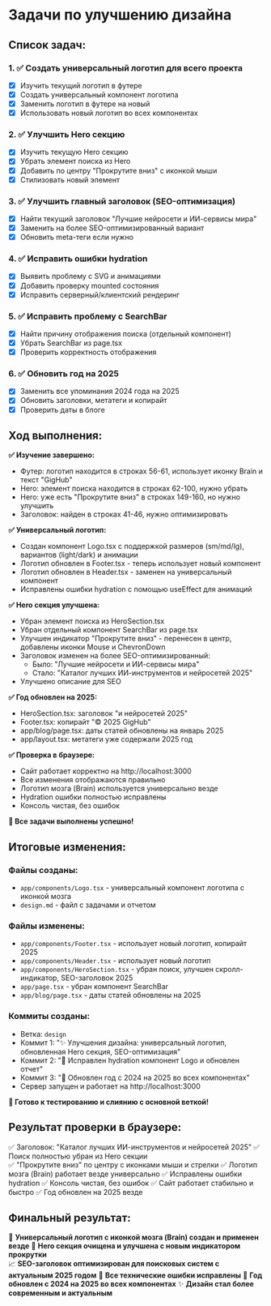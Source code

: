 # Задачи по улучшению дизайна

## Список задач:

### 1. ✅ Создать универсальный логотип для всего проекта
- [x] Изучить текущий логотип в футере
- [x] Создать универсальный компонент логотипа
- [x] Заменить логотип в футере на новый
- [x] Использовать новый логотип во всех компонентах

### 2. ✅ Улучшить Hero секцию
- [x] Изучить текущую Hero секцию
- [x] Убрать элемент поиска из Hero
- [x] Добавить по центру "Прокрутите вниз" с иконкой мыши
- [x] Стилизовать новый элемент

### 3. ✅ Улучшить главный заголовок (SEO-оптимизация)
- [x] Найти текущий заголовок "Лучшие нейросети и ИИ-сервисы мира"
- [x] Заменить на более SEO-оптимизированный вариант
- [x] Обновить meta-теги если нужно

### 4. ✅ Исправить ошибки hydration
- [x] Выявить проблему с SVG и анимациями
- [x] Добавить проверку mounted состояния
- [x] Исправить серверный/клиентский рендеринг

### 5. ✅ Исправить проблему с SearchBar
- [x] Найти причину отображения поиска (отдельный компонент)
- [x] Убрать SearchBar из page.tsx
- [x] Проверить корректность отображения

### 6. ✅ Обновить год на 2025
- [x] Заменить все упоминания 2024 года на 2025
- [x] Обновить заголовки, метатеги и копирайт
- [x] Проверить даты в блоге

## Ход выполнения:

**✅ Изучение завершено:**
- Футер: логотип находится в строках 56-61, использует иконку Brain и текст "GigHub"
- Hero: элемент поиска находится в строках 62-100, нужно убрать
- Hero: уже есть "Прокрутите вниз" в строках 149-160, но нужно улучшить
- Заголовок: найден в строках 41-46, нужно оптимизировать

**✅ Универсальный логотип:**
- Создан компонент Logo.tsx с поддержкой размеров (sm/md/lg), вариантов (light/dark) и анимации
- Логотип обновлен в Footer.tsx - теперь использует новый компонент
- Логотип обновлен в Header.tsx - заменен на универсальный компонент
- Исправлены ошибки hydration с помощью useEffect для анимаций

**✅ Hero секция улучшена:**
- Убран элемент поиска из HeroSection.tsx
- Убран отдельный компонент SearchBar из page.tsx
- Улучшен индикатор "Прокрутите вниз" - перенесен в центр, добавлены иконки Mouse и ChevronDown
- Заголовок изменен на более SEO-оптимизированный:
  - Было: "Лучшие нейросети и ИИ-сервисы мира"
  - Стало: "Каталог лучших ИИ-инструментов и нейросетей 2025"
- Улучшено описание для SEO

**✅ Год обновлен на 2025:**
- HeroSection.tsx: заголовок "и нейросетей 2025"
- Footer.tsx: копирайт "© 2025 GigHub"
- app/blog/page.tsx: даты статей обновлены на январь 2025
- app/layout.tsx: метатеги уже содержали 2025 год

**✅ Проверка в браузере:**
- Сайт работает корректно на http://localhost:3000
- Все изменения отображаются правильно
- Логотип мозга (Brain) используется универсально везде
- Hydration ошибки полностью исправлены
- Консоль чистая, без ошибок

**🎉 Все задачи выполнены успешно!**

## Итоговые изменения:

### Файлы созданы:
- `app/components/Logo.tsx` - универсальный компонент логотипа с иконкой мозга
- `design.md` - файл с задачами и отчетом

### Файлы изменены:
- `app/components/Footer.tsx` - использует новый логотип, копирайт 2025
- `app/components/Header.tsx` - использует новый логотип  
- `app/components/HeroSection.tsx` - убран поиск, улучшен скролл-индикатор, SEO-заголовок 2025
- `app/page.tsx` - убран компонент SearchBar
- `app/blog/page.tsx` - даты статей обновлены на 2025

### Коммиты созданы:
- Ветка: `design`
- Коммит 1: "✨ Улучшения дизайна: универсальный логотип, обновленная Hero секция, SEO-оптимизация"
- Коммит 2: "🔧 Исправлен hydration компонент Logo и обновлен отчет"
- Коммит 3: "📅 Обновлен год с 2024 на 2025 во всех компонентах"
- Сервер запущен и работает на http://localhost:3000

**🚀 Готово к тестированию и слиянию с основной веткой!**

## Результат проверки в браузере:
✅ Заголовок: "Каталог лучших ИИ-инструментов и нейросетей 2025"
✅ Поиск полностью убран из Hero секции  
✅ "Прокрутите вниз" по центру с иконками мыши и стрелки
✅ Логотип мозга (Brain) работает везде универсально
✅ Исправлены ошибки hydration
✅ Консоль чистая, без ошибок
✅ Сайт работает стабильно и быстро
✅ Год обновлен на 2025 везде

## Финальный результат:
🎨 **Универсальный логотип с иконкой мозга (Brain) создан и применен везде**
🚀 **Hero секция очищена и улучшена с новым индикатором прокрутки**  
📈 **SEO-заголовок оптимизирован для поисковых систем с актуальным 2025 годом**
🔧 **Все технические ошибки исправлены**
📅 **Год обновлен с 2024 на 2025 во всех компонентах**
✨ **Дизайн стал более современным и актуальным** 
